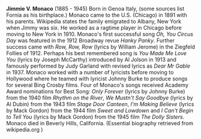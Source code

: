 
**Jimmie V. Monaco** (1885 - 1945) Born in Genoa Italy, (some sources list Fornia as his birthplace.) Monaco came to the U.S. (Chicago) in 1891 with his parents. Wikipedia states the family emigrated to Albany, New York when Jimmy was six. He worked as a ragtime player in Chicago before moving to New York in 1910. Monaco's first successful song *Oh, You Circus Day* was featured in the 1912 Broadway revue *Hanky Panky*. Further success came with *Row, Row, Row* (lyrics by William Jerome) in the Ziegfeld Follies of 1912. Perhaps his best remembered song is *You Made Me Love You* (lyrics by Joseph McCarthy) introduced by Al Jolson in 1913 and famously performed by Judy Garland with revised lyrics as *Dear Mr Gable* in 1937. 
Monaco worked with a number of lyricists before moving to Hollywood where he teamed with lyricist Johnny Burke to produce songs for several Bing Crosby films. Four of Monaco's songs received Academy Award nominations for Best Song: *Only Forever* (lyrics by Johnny Burke) from the 1940 film *Rhythm on the River*, *We Mustn't Say Goodbye* (lyrics by Al Dubin) from the 1943 film *Stage Door Canteen*, *I'm Making Believe* (lyrics by Mack Gordon) from the 1944 film *Sweet and Lowdown* and *I Can't Begin to Tell You* (lyrics by Mack Gordon) from the 1945 film *The Dolly Sisters*. Monaco died in Beverly Hills, California. (Essential biography retrieved from wikipedia.org )